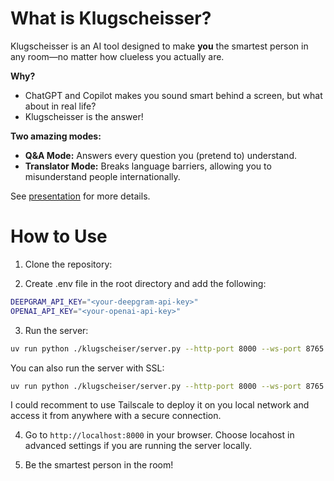 # What is Klugscheisser?

Klugscheisser is an AI tool designed to make **you** the smartest person in any room—no matter how clueless you actually are.

**Why?**
- ChatGPT and Copilot makes you sound smart behind a screen, but what about in real life?
- Klugscheisser is the answer!

**Two amazing modes:**

- **Q&A Mode:** Answers every question you (pretend to) understand.
- **Translator Mode:** Breaks language barriers, allowing you to misunderstand people internationally.

See [presentation](presentation/presentation.pdf) for more details.

# How to Use

1. Clone the repository:

2. Create .env file in the root directory and add the following:

```bash
DEEPGRAM_API_KEY="<your-deepgram-api-key>"
OPENAI_API_KEY="<your-openai-api-key>"
```

3. Run the server:

```bash
uv run python ./klugscheiser/server.py --http-port 8000 --ws-port 8765
```

You can also run the server with SSL:

```bash
uv run python ./klugscheiser/server.py --http-port 8000 --ws-port 8765 --ssl-cert=/path/to/cert.crt --ssl-key=/path/to/key.key
```

I could recomment to use Tailscale to deploy it on you local network and access it from anywhere with a secure connection.

4. Go to `http://localhost:8000` in your browser. Choose locahost in advanced settings if you are running the server locally.

5. Be the smartest person in the room!


